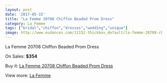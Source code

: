 ```yaml
---
layout: post
date: '2017-05-15'
title: "La Femme 20708 Chiffon Beaded Prom Dress"
category: La Femme
tags: ["bridal","chiffon","dresses","wedding","unique"]
image: http://www.eudances.com/11152-thickbox_default/la-femme-20708-chiffon-beaded-prom-dress.jpg
---
```

La Femme 20708 Chiffon Beaded Prom Dress

On Sales: **$354**
<a href="https://www.eudances.com/en/la-femme/3556-la-femme-20708-chiffon-beaded-prom-dress.html"><amp-img layout="responsive" width="600" height="600" src="//www.eudances.com/11152-thickbox_default/la-femme-20708-chiffon-beaded-prom-dress.jpg" alt="La Femme 20708 Chiffon Beaded Prom Dress 0" /></a>
<a href="https://www.eudances.com/en/la-femme/3556-la-femme-20708-chiffon-beaded-prom-dress.html"><amp-img layout="responsive" width="600" height="600" src="//www.eudances.com/11154-thickbox_default/la-femme-20708-chiffon-beaded-prom-dress.jpg" alt="La Femme 20708 Chiffon Beaded Prom Dress 1" /></a>
<a href="https://www.eudances.com/en/la-femme/3556-la-femme-20708-chiffon-beaded-prom-dress.html"><amp-img layout="responsive" width="600" height="600" src="//www.eudances.com/11153-thickbox_default/la-femme-20708-chiffon-beaded-prom-dress.jpg" alt="La Femme 20708 Chiffon Beaded Prom Dress 2" /></a>

Buy it: [La Femme 20708 Chiffon Beaded Prom Dress](https://www.eudances.com/en/la-femme/3556-la-femme-20708-chiffon-beaded-prom-dress.html "La Femme 20708 Chiffon Beaded Prom Dress")

View more: [La Femme](https://www.eudances.com/en/72-La-Femme "La Femme")